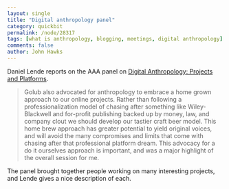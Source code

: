 ```yaml
---
layout: single 
title: "Digital anthropology panel" 
category: quickbit
permalink: /node/28317
tags: [what is anthropology, blogging, meetings, digital anthropology] 
comments: false 
author: John Hawks 
---
```


Daniel Lende reports on the AAA panel on <a href="http://blogs.plos.org/neuroanthropology/2011/11/28/digital-anthropology-projects-and-platforms/">Digital Anthropology: Projects and Platforms</a>. 

<blockquote>Golub also advocated for anthropology to embrace a home grown approach to our online projects. Rather than following a professionalization model  of chasing after something like Wiley-Blackwell and for-profit publishing backed up by money, law, and company clout  we should develop our tastier craft beer model. This home brew approach has greater potential to yield original voices, and will avoid the many compromises and limits that come with chasing after that professional platform dream. This advocacy for a do it ourselves approach is important, and was a major highlight of the overall session for me.</blockquote>

The panel brought together people working on many interesting projects, and Lende gives a nice description of each. 

